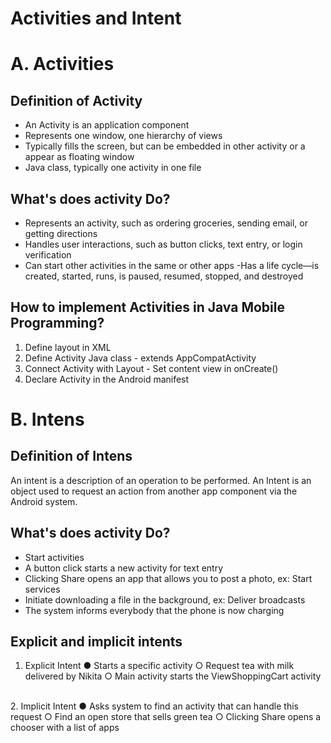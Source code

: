 # Activities and Intent

# A. Activities

## Definition of Activity
- An Activity is an application component
- Represents one window, one hierarchy of views
- Typically fills the screen, but can be embedded in other activity or a appear as floating window
- Java class, typically one activity in one file

## What's does activity Do?
- Represents an activity, such as ordering groceries, sending
email, or getting directions
- Handles user interactions, such as button clicks, text entry,
or login verification
- Can start other activities in the same or other apps
-Has a life cycle—is created, started, runs, is paused,
resumed, stopped, and destroyed

## How to implement Activities in Java Mobile Programming?
1. Define layout in XML
2. Define Activity Java class
		- extends AppCompatActivity
3. Connect Activity with Layout
		- Set content view in onCreate()
4. Declare Activity in the Android manifest

# B. Intens

## Definition of Intens
An intent is a description of an operation to be performed.
An Intent is an object used to request an action from another
app component via the Android system.

## What's does activity Do?
- Start activities
-  A button click starts a new activity for text entry
-  Clicking Share opens an app that allows you to post a photo, ex: Start services
-  Initiate downloading a file in the background, ex: Deliver broadcasts
- The system informs everybody that the phone is now charging

## Explicit and implicit intents
1. Explicit Intent
● Starts a specific activity
○ Request tea with milk delivered by Nikita
○ Main activity starts the ViewShoppingCart activity
<br>
2. Implicit Intent
● Asks system to find an activity that can handle this request
○ Find an open store that sells green tea
○ Clicking Share opens a chooser with a list of apps